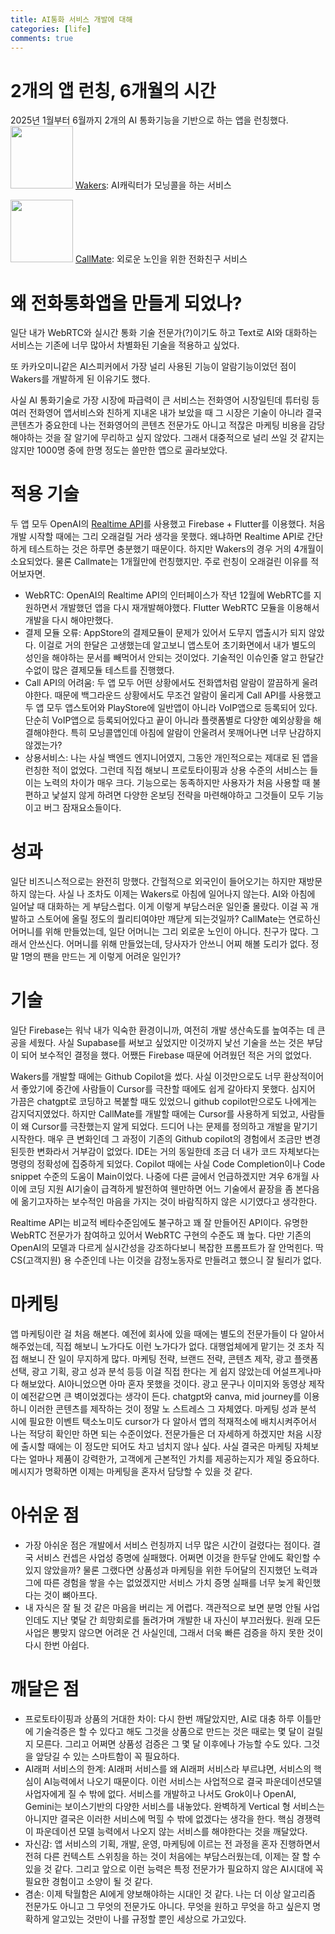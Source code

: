 ```yaml
---
title: AI통화 서비스 개발에 대해
categories: [life]
comments: true
---
```


# 2개의 앱 런칭, 6개월의 시간
2025년 1월부터 6월까지 2개의 AI 통화기능을 기반으로 하는 앱을 런칭했다.
<img src="https://wakers.t-gi.co/_assets/media/873492b7ec75f75633c3b8a7aba06c97.png" width="100"/> [Wakers](https://wakers.t-gi.co): AI캐릭터가 모닝콜을 하는 서비스

<img src="https://callmate1.web.app/1.png" width="100"/> [CallMate](https://callmate1.web.app/): 외로운 노인을 위한 전화친구 서비스

# 왜 전화통화앱을 만들게 되었나?
일단 내가 WebRTC와 실시간 통화 기술 전문가(?)이기도 하고 Text로 AI와 대화하는 서비스는 기존에 너무 많아서 차별화된 기술을 적용하고 싶었다.

또 카카오미니같은 AI스피커에서 가장 널리 사용된 기능이 알람기능이었던 점이 Wakers를 개발하게 된 이유기도 했다.

사실 AI 통화기술로 가장 시장에 파급력이 큰 서비스는 전화영어 시장일틴데 튜터링 등 여러 전화영어 앱서비스와 친하게 지내온 내가 보았을 때 그 시장은 기술이 아니라 결국 콘텐츠가 중요한데 나는 전화영어의 콘텐츠 전문가도 아니고 적잖은 마케팅 비용을 감당해야하는 것을 잘 알기에 무리하고 싶지 않았다.
그래서 대중적으로 널리 쓰일 것 같지는 않지만 1000명 중에 한명 정도는 쓸만한 앱으로 골라보았다.

# 적용 기술
두 앱 모두 OpenAI의 [Realtime API](https://platform.openai.com/docs/api-reference/realtime)를 사용했고 Firebase + Flutter를 이용했다. 처음 개발 시작할 때에는 그리 오래걸릴 거라 생각을 못했다. 왜냐하면 Realtime API로 간단하게 테스트하는 것은 하루면 충분했기 때문이다. 하지만 Wakers의 경우 거의 4개월이 소요되었다. 물론 Callmate는 1개월만에 런칭했지만. 주로 런칭이 오래걸린 이유를 적어보자면.
- WebRTC: OpenAI의 Realtime API의 인터페이스가 작년 12월에 WebRTC를 지원하면서 개발했던 앱을 다시 재개발해야했다. Flutter WebRTC 모듈을 이용해서 개발을 다시 해야만했다.
- 결제 모듈 오류: AppStore의 결제모듈이 문제가 있어서 도무지 앱출시가 되지 않았다. 이걸로 거의 한달은 고생했는데 알고보니 앱스토어 초기화면에서 내가 별도의 성인을 해야하는 문서를 빼먹어서 안되는 것이었다. 기술적인 이슈인줄 알고 한달간 수없이 많은 결제모듈 테스트를 진행했다.
- Call API의 어려움: 두 앱 모두 어떤 상황에서도 전화앱처럼 알람이 깔끔하게 울려야한다. 때문에 백그라운드 상황에서도 무조건 알람이 울리게 Call API를 사용했고 두 앱 모두 앱스토어와 PlayStore에 일반앱이 아니라 VoIP앱으로 등록되어 있다. 단순히 VoIP앱으로 등록되어있다고 끝이 아니라 플랫폼별로 다양한 예외상황을 해결해야한다. 특히 모닝콜앱인데 아침에 알람이 안울려서 못깨어나면 너무 난감하지 않겠는가?
- 상용서비스: 나는 사실 백엔드 엔지니어였지, 그동안 개인적으로는 제대로 된 앱을 런칭한 적이 없었다. 그런데 직접 해보니 프로토타이핑과 상용 수준의 서비스는 들이는 노력의 차이가 매우 크다. 기능으로는 동족하지만 사용자가 처음 사용할 때 불편하고 낯설지 않게 하려면 다양한 온보딩 전략을 마련해야하고 그것들이 모두 기능이고 버그 잠재요소들이다.

# 성과
일단 비즈니스적으로는 완전히 망했다. 간헐적으로 외국인이 들어오기는 하지만 재방문하지 않는다.
사실 나 조차도 이제는 Wakers로 아침에 일어나지 않는다. AI와 아침에 일어날 때 대화하는 게 부담스럽다. 이게 이렇게 부담스러운 일인줄 몰랐다. 이걸 꼭 개발하고 스토어에 올릴 정도의 퀄리티여야만 깨닫게 되는것일까? 
CallMate는 연로하신 어머니를 위해 만들었는데, 일단 어머니는 그리 외로운 노인이 아니다. 친구가 많다. 그래서 안쓰신다. 어머니를 위해 만들었는데, 당사자가 안쓰니 어찌 해볼 도리가 없다.
정말 1명의 팬을 만드는 게 이렇게 어려운 일인가?

# 기술
일단 Firebase는 워낙 내가 익숙한 환경이니까, 여전히 개발 생산속도를 높여주는 데 큰 공을 세웠다. 사실 Supabase를 써보고 싶었지만 이것까지 낯선 기술을 쓰는 것은 부담이 되어 보수적인 결정을 했다. 어쨌든 Firebase 때문에 어려웠던 적은 거의 없었다.

Wakers를 개발할 때에는 Github Copilot을 썼다. 사실 이것만으로도 너무 환상적이어서 좋았기에 중간에 사람들이 Cursor를 극찬할 때에도 쉽게 갈아타지 못했다. 심지어 가끔은 chatgpt로 코딩하고 복붙할 때도 있었으니 github copilot만으로도 나에게는 감지덕지였었다. 하지만 CallMate를 개발할 때에는 Cursor를 사용하게 되었고, 사람들이 왜 Cursor를 극찬했는지 알게 되었다. 드디어 나는 문제를 정의하고 개발을 맡기기 시작한다. 매우 큰 변화인데 그 과정이 기존의 Github copilot의 경험에서 조금만 변경된듯한 변화라서 거부감이 없었다. IDE는 거의 동일한데 조금 더 내가 코드 자체보다는 명령의 정확성에 집중하게 되었다. Copilot 때에는 사실 Code Completion이나 Code snippet 수준의 도움이 Main이었다. 나중에 다른 글에서 언급하겠지만 겨우 6개월 사이에 코딩 지원 AI기술이 급격하게 발전하여 웬만하면 어느 기술에서 끝장을 좀 본다음에 옮기고자하는 보수적인 마음을 가지는 것이 바람직하지 않은 시기였다고 생각한다.

Realtime API는 비교적 베타수준임에도 불구하고 꽤 잘 만들어진 API이다. 유명한 WebRTC 전문가가 참여하고 있어서 WebRTC 구현의 수준도 꽤 높다. 다만 기존의 OpenAI의 모델과 다르게 실시간성을 강조하다보니 복잡한 프롬프트가 잘 안먹힌다. 딱 CS(고객지원) 용 수준인데 나는 이것을 감정노동자로 만들려고 했으니 잘 될리가 없다.

# 마케팅
앱 마케팅이란 걸 처음 해본다. 예전에 회사에 있을 때에는 별도의 전문가들이 다 알아서 해주었는데, 직접 해보니 노가다도 이런 노가다가 없다. 대행업체에게 맡기는 것 조차 직접 해보니 잔 일이 무지하게 많다. 마케팅 전략, 브랜드 전략, 콘텐츠 제작, 광고 플랫폼 선택, 광고 기획, 광고 성과 분석 등등 이걸 직접 한다는 게 쉽지 않았는데 어설프게나마 다 해보았다. AI아니었으면 아마 혼자 못했을 것이다. 광고 문구나 이미지와 동영상 제작이 예전같으면 큰 벽이었겠다는 생각이 든다. chatgpt와 canva, mid journey를 이용하니 이러한 콘텐츠를 제작하는 것이 정말 노 스트레스 그 자체였다.
마케팅 성과 분석 시에 필요한 이벤트 택소노미도 cursor가 다 알아서 앱의 적재적소에 배치시켜주어서 나는 적당히 확인만 하면 되는 수준이었다. 전문가들은 더 자세하게 하겠지만 처음 시장에 출시할 때에는 이 정도만 되어도 차고 넘치지 않나 싶다.
사실 결국은 마케팅 자체보다는 얼마나 제품이 강력한가, 고객에게 근본적인 가치를 제공하는지가 제일 중요하다. 메시지가 명확하면 이제는 마케팅을 혼자서 담당할 수 있을 것 같다.

# 아쉬운 점
- 가장 아쉬운 점은 개발에서 서비스 런칭까지 너무 많은 시간이 걸렸다는 점이다. 결국 서비스 컨셉은 사업성 증명에 실패했다. 어쩌면 이것을 한두달 안에도 확인할 수 있지 않았을까? 물론 그랬다면 상품성과 마케팅을 위한 두어달의 진지했던 노력과 그에 따른 경험을 쌓을 수는 없었겠지만 서비스 가치 증명 실패를 너무 늦게 확인했다는 것이 뼈아프다.
- 내 자식은 잘 될 것 같은 마음을 버리는 게 어렵다. 객관적으로 보면 분명 안될 사업인데도 지난 몇달 간 희망회로를 돌려가며 개발한 내 자신이 부끄러웠다. 원래 모든 사업은 뽕맞지 않으면 어려운 건 사실인데, 그래서 더욱 빠른 검증을 하지 못한 것이 다시 한번 아쉽다.

# 깨달은 점
- 프로토타이핑과 상품의 거대한 차이: 다시 한번 깨달았지만, AI로 대충 하루 이틀만에 기술걱증은 할 수 있다고 해도 그것을 상품으로 만드는 것은 때로는 몇 달이 걸릴지 모른다. 그리고 어쩌면 상품성 검증은 그 몇 달 이후에나 가능할 수도 있다. 그것을 앞당길 수 있는 스마트함이 꼭 필요하다.
- AI래퍼 서비스의 한계: AI래퍼 서비스를 왜 AI래퍼 서비스라 부르냐면, 서비스의 핵심이 AI능력에서 나오기 때문이다. 이런 서비스는 사업적으로 결국 파운데이션모델 사업자에게 질 수 밖에 없다. 서비스를 개발하고 나서도 Grok이나 OpenAI, Gemini는 보이스기반의 다양한 서비스를 내놓았다. 완벽하게 Vertical 형 서비스는 아니지만 결국은 이러한 서비스에 먹힐 수 밖에 없겠다는 생각을 한다. 핵심 경쟁력이 파운데이션 모델 능력에서 나오지 않는 서비스를 해야한다는 것을 깨달았다.
- 자신감: 앱 서비스의 기획, 개발, 운영, 마케팅에 이르는 전 과정을 혼자 진행하면서 전혀 다른 컨텍스트 스위칭을 하는 것이 처음에는 부담스러웠는데, 이제는 잘 할 수 있을 것 같다. 그리고 앞으로 이런 능력은 특정 전문가가 필요하지 않은 AI시대에 꼭 필요한 경험이고 소양이 될 것 같다.
- 겸손: 이제 탁월함은 AI에게 양보해야하는 시대인 것 같다. 나는 더 이상 알고리즘 전문가도 아니고 그 무엇의 전문가도 아니다. 무엇을 원하고 무엇을 하고 싶은지 명확하게 알고있는 것만이 나를 규정할 뿐인 세상으로 가고있다. 